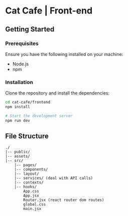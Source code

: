 # Cat Cafe | Front-end

## Getting Started

### Prerequisites

Ensure you have the following installed on your machine:

- Node.js
- npm

### Installation

Clone the repository and install the dependencies:

```bash
cd cat-cafe/frontend
npm install

# Start the development server
npm run dev
```

## File Structure

```
./
|-- public/
|-- assets/
|-- src/
    |-- pages/
    |-- components/
    |-- layout/
    |-- services/ (deal with API calls)
    |-- contexts/
    |-- hooks/
        App.css
        App.jsx
        Router.jsx (react router dom routes)
        global.css
        main.jsx

```
